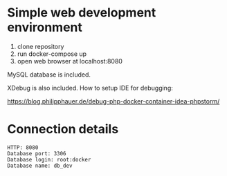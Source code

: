 # Simple web development environment

1. clone repository
2. run docker-compose up
3. open web browser at localhost:8080

MySQL database is included.

XDebug is also included. How to setup IDE for debugging:

https://blog.philipphauer.de/debug-php-docker-container-idea-phpstorm/

# Connection details
	HTTP: 8080
	Database port: 3306
	Database login: root:docker
	Database name: db_dev
